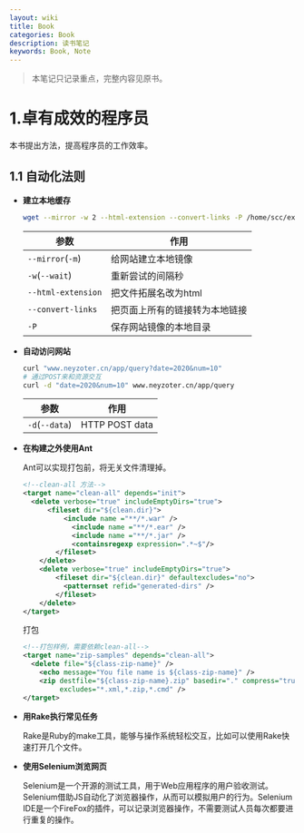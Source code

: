 ```yaml
---
layout: wiki
title: Book
categories: Book
description: 读书笔记
keywords: Book, Note
---
```


> 本笔记只记录重点，完整内容见原书。

# 1.卓有成效的程序员

本书提出方法，提高程序员的工作效率。

## 1.1 自动化法则

* **建立本地缓存**

  ```bash
  wget --mirror -w 2 --html-extension --convert-links -P /home/scc/example/
  ```

  | 参数               | 作用                           |
  | ------------------ | ------------------------------ |
  | `--mirror`(`-m`)   | 给网站建立本地镜像             |
  | `-w`(`--wait`)     | 重新尝试的间隔秒               |
  | `--html-extension` | 把文件拓展名改为html           |
  | `--convert-links`  | 把页面上所有的链接转为本地链接 |
  | `-P`               | 保存网站镜像的本地目录         |

* **自动访问网站**

  ```bash
  curl "www.neyzoter.cn/app/query?date=2020&num=10"
  # 通过POST来和资源交互
  curl -d "date=2020&num=10" www.neyzoter.cn/app/query
  ```

  | 参数           | 作用           |
  | -------------- | -------------- |
  | `-d`(`--data`) | HTTP POST data |

* **在构建之外使用Ant**

  Ant可以实现打包前，将无关文件清理掉。

  ```xml
  <!--clean-all 方法-->
  <target name="clean-all" depends="init">
  	<delete verbose="true" includeEmptyDirs="true">
      	<fileset dir="${clean.dir}">
          	<include name ="**/*.war" />
              <include name ="**/*.ear" />
              <include name ="**/*.jar" />
              <containsregexp expression=".*~$"/>
          </fileset>
      </delete>
      <delete verbose="true" includeEmptyDirs="true">
          <fileset dir="${clean.dir}" defaultexcludes="no">
          	<patternset refid="generated-dirs" />
          </fileset>
      </delete>
  </target>
  ```

  打包

  ```xml
  <!--打包样例，需要依赖clean-all-->
  <target name="zip-samples" depends="clean-all">
  	<delete file="${class-zip-name}" />
      <echo message="You file name is ${class-zip-name}" />
      <zip destfile="${class-zip-name}.zip" basedir="." compress="true"
           excludes="*.xml,*.zip,*.cmd" />
  </target>
  ```

* **用Rake执行常见任务**

  Rake是Ruby的make工具，能够与操作系统轻松交互，比如可以使用Rake快速打开几个文件。

* **使用Selenium浏览网页**

  Selenium是一个开源的测试工具，用于Web应用程序的用户验收测试。Selenium借助JS自动化了浏览器操作，从而可以模拟用户的行为。Selenium IDE是一个FireFox的插件，可以记录浏览器操作，不需要测试人员每次都要进行重复的操作。

